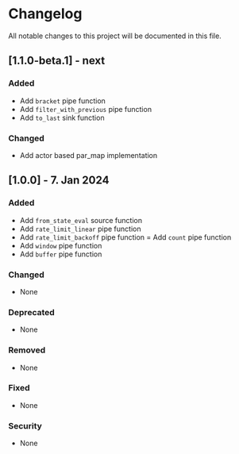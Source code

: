 # Changelog
All notable changes to this project will be documented in this file.

## [1.1.0-beta.1] - next

### Added
- Add `bracket` pipe function
- Add `filter_with_previous` pipe function
- Add `to_last` sink function

### Changed
- Add actor based par_map implementation

## [1.0.0] - 7. Jan 2024

### Added
- Add `from_state_eval` source function
- Add `rate_limit_linear` pipe function
- Add `rate_limit_backoff` pipe function
= Add `count` pipe function
- Add `window` pipe function
- Add `buffer` pipe function

### Changed
- None

### Deprecated
- None

### Removed
- None

### Fixed
- None

### Security
- None